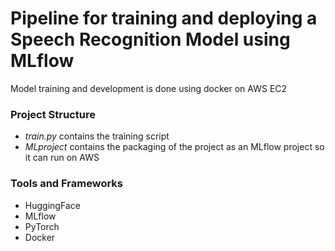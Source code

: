 # Pipeline for training and deploying a Speech Recognition Model using MLflow
Model training and development is done using docker on AWS EC2


### Project Structure
* _train.py_ contains the training script
* _MLproject_ contains the packaging of the project as an MLflow project so it can run on AWS

### Tools and Frameworks
* HuggingFace
* MLflow
* PyTorch
* Docker

